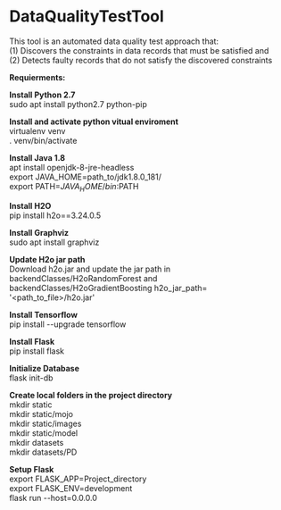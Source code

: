 # DataQualityTestTool
This tool is an automated data quality test approach that:<br/> 
(1) Discovers the constraints in data records that must be satisfied and <br/>
(2) Detects faulty records that do not satisfy the discovered constraints <br/>

**Requierments:**<br/>

**Install Python 2.7**<br/>
sudo apt install python2.7 python-pip<br/>

**Install and activate python vitual enviroment**<br/>
virtualenv venv<br/>
. venv/bin/activate<br/>

**Install Java 1.8**<br/>
apt install openjdk-8-jre-headless<br/>
export JAVA_HOME=path_to/jdk1.8.0_181/<br/>
export PATH=$JAVA_HOME/bin:$PATH<br/>

**Install H2O**<br/>
pip install h2o==3.24.0.5<br/>

**Install Graphviz**<br/>
sudo apt install graphviz<br/>


**Update H2o jar path**</br>
Download h2o.jar and update the jar path in backendClasses/H2oRandomForest and backendClasses/H2oGradientBoosting
h2o_jar_path= '<path_to_file>/h2o.jar'

**Install Tensorflow**<br/>
pip install --upgrade tensorflow<br/>

**Install Flask**<br/>
pip install flask<br/>

**Initialize Database**<br/>
flask init-db<br/>

**Create local folders in the project directory**<br/>
mkdir static<br/>
mkdir static/mojo<br/>
mkdir static/images<br/>
mkdir static/model<br/>
mkdir datasets<br/>
mkdir datasets/PD<br/>

**Setup Flask**<br/>
export FLASK_APP=Project_directory<br/>
export FLASK_ENV=development<br/>
flask run --host=0.0.0.0<br/>
